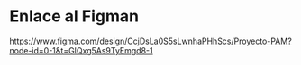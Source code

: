 # Enlace al Figman
https://www.figma.com/design/CcjDsLa0S5sLwnhaPHhScs/Proyecto-PAM?node-id=0-1&t=GIQxg5As9TyEmgd8-1
